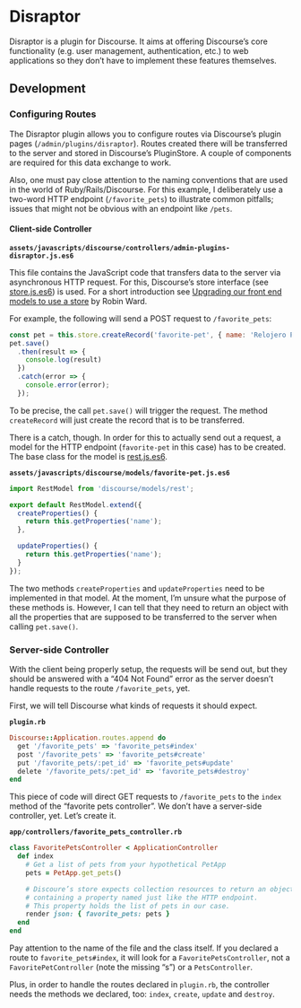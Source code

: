 # Disraptor

Disraptor is a plugin for Discourse. It aims at offering Discourse’s core functionality (e.g. user management, authentication, etc.) to web applications so they don’t have to implement these features themselves.

## Development

### Configuring Routes

The Disraptor plugin allows you to configure routes via Discourse’s plugin pages (`/admin/plugins/disraptor`). Routes created there will be transferred to the server and stored in Discourse’s PluginStore. A couple of components are required for this data exchange to work.

Also, one must pay close attention to the naming conventions that are used in the world of Ruby/Rails/Discourse. For this example, I deliberately use a two-word HTTP endpoint (`/favorite_pets`) to illustrate common pitfalls; issues that might not be obvious with an endpoint like `/pets`.

#### Client-side Controller

**`assets/javascripts/discourse/controllers/admin-plugins-disraptor.js.es6`**

This file contains the JavaScript code that transfers data to the server via asynchronous HTTP request. For this, Discourse’s store interface (see [store.js.es6](https://github.com/discourse/discourse/blob/master/app/assets/javascripts/discourse/models/store.js.es6)) is used. For a short introduction see [Upgrading our front end models to use a store](https://meta.discourse.org/t/upgrading-our-front-end-models-to-use-a-store/27837) by Robin Ward.

For example, the following will send a POST request to `/favorite_pets`:

```js
const pet = this.store.createRecord('favorite-pet', { name: 'Relojero Pajaro' });
pet.save()
  .then(result => {
    console.log(result)
  })
  .catch(error => {
    console.error(error);
  });
```

To be precise, the call `pet.save()` will trigger the request. The method `createRecord` will just create the record that is to be transferred.

There is a catch, though. In order for this to actually send out a request, a model for the HTTP endpoint (`favorite-pet` in this case) has to be created. The base class for the model is [rest.js.es6](https://github.com/discourse/discourse/blob/master/app/assets/javascripts/discourse/models/rest.js.es6).

**`assets/javascripts/discourse/models/favorite-pet.js.es6`**

```js
import RestModel from 'discourse/models/rest';

export default RestModel.extend({
  createProperties() {
    return this.getProperties('name');
  },

  updateProperties() {
    return this.getProperties('name');
  }
});
```

The two methods `createProperties` and `updateProperties` need to be implemented in that model. At the moment, I’m unsure what the purpose of these methods is. However, I can tell that they need to return an object with all the properties that are supposed to be transferred to the server when calling `pet.save()`.

### Server-side Controller

With the client being properly setup, the requests will be send out, but they should be answered with a “404 Not Found” error as the server doesn’t handle requests to the route `/favorite_pets`, yet.

First, we will tell Discourse what kinds of requests it should expect.

**`plugin.rb`**

```ruby
Discourse::Application.routes.append do
  get '/favorite_pets' => 'favorite_pets#index'
  post '/favorite_pets' => 'favorite_pets#create'
  put '/favorite_pets/:pet_id' => 'favorite_pets#update'
  delete '/favorite_pets/:pet_id' => 'favorite_pets#destroy'
end
```

This piece of code will direct GET requests to `/favorite_pets` to the `index` method of the “favorite pets controller”. We don’t have a server-side controller, yet. Let’s create it.

**`app/controllers/favorite_pets_controller.rb`**

```ruby
class FavoritePetsController < ApplicationController
  def index
    # Get a list of pets from your hypothetical PetApp
    pets = PetApp.get_pets()

    # Discoure’s store expects collection resources to return an object
    # containing a property named just like the HTTP endpoint.
    # This property holds the list of pets in our case.
    render json: { favorite_pets: pets }
  end
end
```

Pay attention to the name of the file and the class itself. If you declared a route to `favorite_pets#index`, it will look for a `FavoritePetsController`, not a `FavoritePetController` (note the missing “s”) or a `PetsController`.

Plus, in order to handle the routes declared in `plugin.rb`, the controller needs the methods we declared, too: `index`, `create`, `update` and `destroy`.
